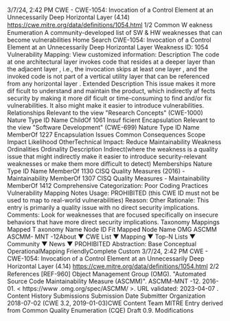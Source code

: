 3/7/24, 2:42 PM CWE - CWE-1054: Invocation of a Control Element at an Unnecessarily Deep Horizontal Layer (4.14)
https://cwe.mitre.org/data/deﬁnitions/1054.html 1/2
Common W eakness Enumeration
A community-developed list of SW & HW weaknesses that can become
vulnerabilities
Home Search
CWE-1054: Invocation of a Control Element at an Unnecessarily Deep Horizontal
Layer
Weakness ID: 1054
Vulnerability Mapping: 
View customized information:
 Description
The code at one architectural layer invokes code that resides at a deeper layer than the adjacent layer , i.e., the invocation skips at
least one layer , and the invoked code is not part of a vertical utility layer that can be referenced from any horizontal layer .
 Extended Description
This issue makes it more dif ficult to understand and maintain the product, which indirectly af fects security by making it more dif ficult or
time-consuming to find and/or fix vulnerabilities. It also might make it easier to introduce vulnerabilities.
 Relationships
 Relevant to the view "Research Concepts" (CWE-1000)
Nature Type ID Name
ChildOf 1061 Insuf ficient Encapsulation
 Relevant to the view "Software Development" (CWE-699)
Nature Type ID Name
MemberOf 1227 Encapsulation Issues
 Common Consequences
Scope Impact Likelihood
OtherTechnical Impact: Reduce Maintainability
 Weakness Ordinalities
Ordinality Description
Indirect(where the weakness is a quality issue that might indirectly make it easier to introduce security-relevant weaknesses or make
them more difficult to detect)
 Memberships
Nature Type ID Name
MemberOf 1130 CISQ Quality Measures (2016) - Maintainability
MemberOf 1307 CISQ Quality Measures - Maintainability
MemberOf 1412 Comprehensive Categorization: Poor Coding Practices
 Vulnerability Mapping Notes
Usage: PROHIBITED (this CWE ID must not be used to map to real-world vulnerabilities)
Reason: Other
Rationale:
This entry is primarily a quality issue with no direct security implications.
Comments:
Look for weaknesses that are focused specifically on insecure behaviors that have more direct security implications.
 Taxonomy Mappings
Mapped T axonomy Name Node ID Fit Mapped Node Name
OMG ASCMM ASCMM-
MNT -12About ▼ CWE List ▼ Mapping ▼ Top-N Lists ▼ Community ▼ News ▼
PROHIBITED
Abstraction: Base
Conceptual OperationalMapping
FriendlyComplete Custom
3/7/24, 2:42 PM CWE - CWE-1054: Invocation of a Control Element at an Unnecessarily Deep Horizontal Layer (4.14)
https://cwe.mitre.org/data/deﬁnitions/1054.html 2/2
 References
[REF-960] Object Management Group (OMG). "Automated Source Code Maintainability Measure (ASCMM)". ASCMM-MNT -12.
2016-01. < https://www .omg.org/spec/ASCMM/ >. URL validated: 2023-04-07 .
 Content History
 Submissions
Submission Date Submitter Organization
2018-07-02
(CWE 3.2, 2019-01-03)CWE Content Team MITRE
Entry derived from Common Quality Enumeration (CQE) Draft 0.9.
 Modifications